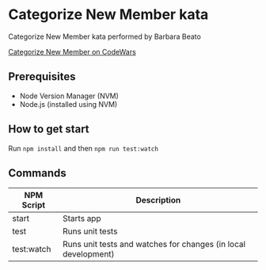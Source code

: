 # Categorize New Member kata

Categorize New Member kata performed by Barbara Beato

[Categorize New Member on CodeWars](https://www.codewars.com/kata/5502c9e7b3216ec63c0001aa/train/javascript)

## Prerequisites

- Node Version Manager (NVM)
- Node.js (installed using NVM)

## How to get start

Run `npm install` and then `npm run test:watch`

## Commands

| NPM Script      | Description                                                    |
| --------------- | -------------------------------------------------------------- |
| start           | Starts app                                                     |
| test            | Runs unit tests                                                |
| test:watch | Runs unit tests and watches for changes (in local development)      |
